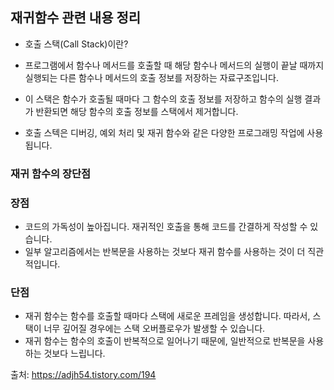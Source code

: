 ## 재귀함수 관련 내용 정리

* 호출 스택(Call Stack)이란?

- 프로그램에서 함수나 메서드를 호출할 때 해당 함수나 메서드의 실행이 끝날 때까지 실행되는 다른 함수나 메서드의 호출 정보를 저장하는 자료구조입니다.

- 이 스택은 함수가 호출될 때마다 그 함수의 호출 정보를 저장하고 함수의 실행 결과가 반환되면 해당 함수의 호출 정보를 스택에서 제거합니다.
- 호출 스텍은 디버깅, 예외 처리 및 재귀 함수와 같은 다양한 프로그래밍 작업에 사용됩니다.

### 재귀 함수의 장단점

### 장점
- 코드의 가독성이 높아집니다. 재귀적인 호출을 통해 코드를 간결하게 작성할 수 있습니다.
- 일부 알고리즘에서는 반복문을 사용하는 것보다 재귀 함수를 사용하는 것이 더 직관적입니다.

### 단점
- 재귀 함수는 함수를 호출할 때마다 스택에 새로운 프레임을 생성합니다. 따라서, 스택이 너무 깊어질 경우에는 스택 오버플로우가 발생할 수 있습니다.
- 재귀 함수는 함수의 호출이 반복적으로 일어나기 때문에, 일반적으로 반복문을 사용하는 것보다 느립니다.


출처: https://adjh54.tistory.com/194